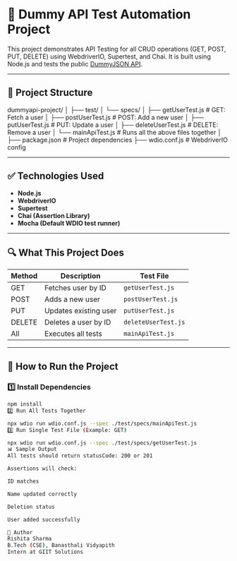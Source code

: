 # 🧪 Dummy API Test Automation Project

This project demonstrates API Testing for all CRUD operations (GET, POST, PUT, DELETE) using WebdriverIO, Supertest, and Chai. It is built using Node.js and tests the public [DummyJSON API](https://dummyjson.com/docs/users).

---

## 📁 Project Structure

dummyapi-project/
│
├── test/
│ └── specs/
│ ├── getUserTest.js # GET: Fetch a user
│ ├── postUserTest.js # POST: Add a new user
│ ├── putUserTest.js # PUT: Update a user
│ ├── deleteUserTest.js # DELETE: Remove a user
│ └── mainApiTest.js # Runs all the above files together
│
├── package.json # Project dependencies
├── wdio.conf.js # WebdriverIO config


---

## ✅ Technologies Used

- **Node.js**
- **WebdriverIO**
- **Supertest**
- **Chai (Assertion Library)**
- **Mocha (Default WDIO test runner)**

---

## 🔍 What This Project Does

| Method | Description               | Test File              |
|--------|---------------------------|------------------------|
| GET    | Fetches user by ID        | `getUserTest.js`       |
| POST   | Adds a new user           | `postUserTest.js`      |
| PUT    | Updates existing user     | `putUserTest.js`       |
| DELETE | Deletes a user by ID      | `deleteUserTest.js`    |
| All    | Executes all tests        | `mainApiTest.js`       |

---

## 🚀 How to Run the Project

### 1️⃣ Install Dependencies

```bash
npm install
2️⃣ Run All Tests Together

npx wdio run wdio.conf.js --spec ./test/specs/mainApiTest.js
3️⃣ Run Single Test File (Example: GET)

npx wdio run wdio.conf.js --spec ./test/specs/getUserTest.js
📊 Sample Output
All tests should return statusCode: 200 or 201

Assertions will check:

ID matches

Name updated correctly

Deletion status

User added successfully

📌 Author
Rishita Sharma
B.Tech (CSE), Banasthali Vidyapith
Intern at GIIT Solutions